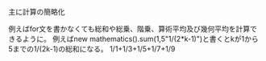 主に計算の簡略化
<div>
例えばfor文を書かなくても総和や総乗、階乗、算術平均及び幾何平均を計算できるように。
例えばnew mathematics().sum(1,5"1/(2*k-1)")と書くとkが1から5までの1/(2k-1)の総和になる。
1/1+1/3+1/5+1/7+1/9
</div>
